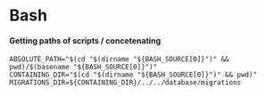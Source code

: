 # Bash

#### Getting paths of scripts / concetenating

    ABSOLUTE_PATH="$(cd "$(dirname "${BASH_SOURCE[0]}")" && pwd)/$(basename "${BASH_SOURCE[0]}")"
    CONTAINING_DIR="$(cd "$(dirname "${BASH_SOURCE[0]}")" && pwd)"
    MIGRATIONS_DIR=${CONTAINING_DIR}/../../database/migrations
